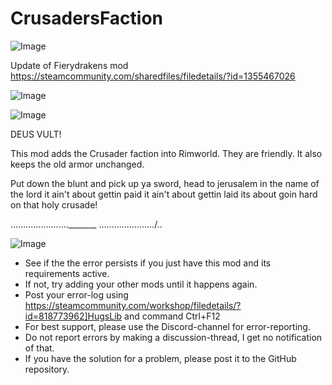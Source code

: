 # CrusadersFaction

![Image](https://i.imgur.com/buuPQel.png)

Update of Fierydrakens mod
https://steamcommunity.com/sharedfiles/filedetails/?id=1355467026

![Image](https://i.imgur.com/pufA0kM.png)

	
![Image](https://i.imgur.com/Z4GOv8H.png)


DEUS VULT!

This mod adds the Crusader faction into Rimworld.
They are friendly.
It also keeps the old armor unchanged.





Put down the blunt and
pick up ya sword,
head to jerusalem in the
name of the lord
it ain't about gettin paid
it ain't about gettin laid
its about goin hard
on that holy crusade!

......................._______
....................../..


![Image](https://i.imgur.com/PwoNOj4.png)



-  See if the the error persists if you just have this mod and its requirements active.
-  If not, try adding your other mods until it happens again.
-  Post your error-log using https://steamcommunity.com/workshop/filedetails/?id=818773962]HugsLib and command Ctrl+F12
-  For best support, please use the Discord-channel for error-reporting.
-  Do not report errors by making a discussion-thread, I get no notification of that.
-  If you have the solution for a problem, please post it to the GitHub repository.


